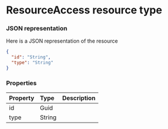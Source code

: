 # ResourceAccess resource type



### JSON representation

Here is a JSON representation of the resource

```json
{
  "id": "String",
  "type": "String"
}

```
### Properties
| Property	   | Type	|Description|
|:---------------|:--------|:----------|
|id|Guid||
|type|String||

<!-- uuid: 07a692f6-e1ef-4a91-ad2d-f41858125720
2015-10-09 17:20:42 UTC -->